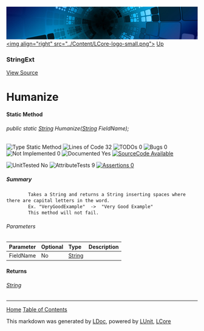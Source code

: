 ![](../Content/LCore-banner-small.png "")
[&lt;img align=&quot;right&quot; src=&quot;../Content/LCore-logo-small.png&quot;&gt;](../../README.md)
[Up](StringExt.md)

### StringExt
[View Source](../Extensions/Reference%20Types/StringExt.cs)

# Humanize

#### Static Method

###### public static [String](https://msdn.microsoft.com/en-us/library/system.string.aspx) Humanize([String](https://msdn.microsoft.com/en-us/library/system.string.aspx) FieldName);

![Type Static Method](http://b.repl.ca/v1/Type-Static%20Method-blue.png "") ![Lines of Code 32](http://b.repl.ca/v1/Lines%20of%20Code-32-blue.png "") ![TODOs 0](http://b.repl.ca/v1/TODOs-0-green.png "") ![Bugs 0](http://b.repl.ca/v1/Bugs-0-green.png "") ![Not Implemented 0](http://b.repl.ca/v1/Not%20Implemented-0-green.png "") ![Documented Yes](http://b.repl.ca/v1/Documented-Yes-brightgreen.png "") [![SourceCode Available](http://b.repl.ca/v1/SourceCode-Available-brightgreen.png "")](../Extensions/Reference%20Types/StringExt.cs#L792)

![UnitTested No](http://b.repl.ca/v1/UnitTested-No-lightgrey.png "") ![AttributeTests 9](http://b.repl.ca/v1/AttributeTests-9-brightgreen.png "") [![Assertions 0](http://b.repl.ca/v1/Assertions-0-lightgrey.png "")](../Extensions/Reference%20Types/StringExt.cs)

##### Summary

            Takes a String and returns a String inserting spaces where there are capital letters in the word. 
            Ex. "VeryGoodExample"  ->  "Very Good Example"
            This method will not fail.
            

###### Parameters

Parameter | Optional | Type | Description
:---  | :---  | :---  | :--- 
FieldName | No | [String](https://msdn.microsoft.com/en-us/library/system.string.aspx) | 


#### Returns

###### [String](https://msdn.microsoft.com/en-us/library/system.string.aspx)



---

[Home](../../README.md) [Table of Contents](../../TableOfContents.md)

This markdown was generated by [LDoc](https://github.com/CodeSingularity/LDoc), powered by [LUnit](https://github.com/CodeSingularity/LUnit), [LCore](https://github.com/CodeSingularity/LCore)
